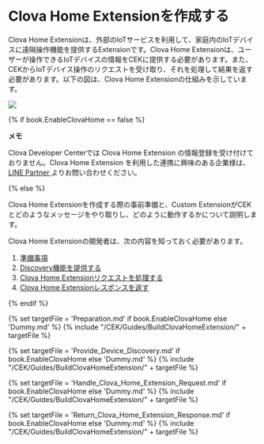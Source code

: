 # Clova Home Extensionを作成する

Clova Home Extensionは、外部のIoTサービスを利用して、家庭内のIoTデバイスに遠隔操作機能を提供するExtensionです。Clova Home Extensionは、ユーザーが操作できるIoTデバイスの情報をCEKに提供する必要があります。また、CEKからIoTデバイス操作のリクエストを受け取り、それを処理して結果を返す必要があります。以下の図は、Clova Home Extensionの仕組みを示しています。

![](/CEK/Resources/Images/CEK_Clova_Home_Extension_Operation_Structure.png)

{% if book.EnableClovaHome == false %}

<div class="note">
<p><strong>メモ</strong></p>
<p>Clova Developer Centerでは Clova Home Extension の情報登録を受け付けておりません。Clova Home Extension を利用した連携に興味のある企業様は、<a href="https://partner.line.me/ja"> LINE Partner </a> よりお問い合わせください。　
</p>
</div>

{% else %}

Clova Home Extensionを作成する際の事前準備と、Custom ExtensionがCEKとどのようなメッセージをやり取りし、どのように動作するかについて説明します。

Clova Home Extensionの開発者は、次の内容を知っておく必要があります。

1. [準備事項](#Preparation)
2. [Discovery機能を提供する](#ProvideDeviceDiscovery)
3. [Clova Home Extensionリクエストを処理する](#HandleClovaHomeExtensionRequest)
4. [Clova Home Extensionレスポンスを返す](#ReturnClovaHomeExtensionResponse)

{% endif %}

{% set targetFile = 'Preparation.md' if book.EnableClovaHome else 'Dummy.md' %}
{% include "/CEK/Guides/BuildClovaHomeExtension/" + targetFile %}

{% set targetFile = 'Provide_Device_Discovery.md' if book.EnableClovaHome else 'Dummy.md' %}
{% include "/CEK/Guides/BuildClovaHomeExtension/" + targetFile  %}

{% set targetFile = 'Handle_Clova_Home_Extension_Request.md' if book.EnableClovaHome else 'Dummy.md' %}
{% include "/CEK/Guides/BuildClovaHomeExtension/" + targetFile  %}

{% set targetFile = 'Return_Clova_Home_Extension_Response.md' if book.EnableClovaHome else 'Dummy.md' %}
{% include "/CEK/Guides/BuildClovaHomeExtension/" + targetFile  %}
